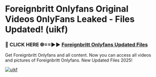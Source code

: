 # Foreignbritt Onlyfans Original Videos 0nlyFans Leaked - Files Updated! (uikf)

<h3>🔴 CLICK HERE 🌐==►► <a href="https://tinyurl.com/ehrbuxhb" rel="nofollow">Foreignbritt Onlyfans Updated Files</a></h3>

Get Foreignbritt Onlyfans and all content. Now you can access all videos and pictures of Foreignbritt Onlyfans. New Updated Files 2025!

[![uikf](https://i.imgur.com/lVYEuWS.gif)](https://tinyurl.com/ehrbuxhb)
